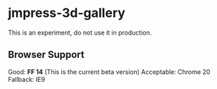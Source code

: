 # jmpress-3d-gallery

This is an experiment, do not use it in production.

## Browser Support

Good: **FF 14** (This is the current beta version)
Acceptable: Chrome 20
Fallback: IE9

